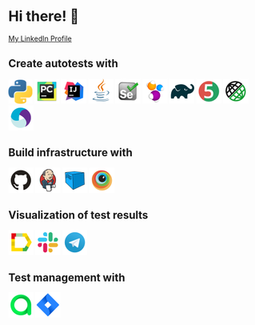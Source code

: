 # Hi there! :wave:

[My LinkedIn Profile](http://linkedin.com/in/sergei-tolmachev-21732a160)

## Create autotests with

<img src="avatars/Python.svg" alt="Python" width="48" height="48"> 
<img src="avatars/Pycharm.svg" alt="Pycharm" width="50" height="50"> 
<img src="avatars/Intelij_IDEA.svg" alt="IntelliJ IDEA" width="50" height="50"> 
<img src="avatars/Java.svg" alt="Java" width="50" height="50"> 
<img src="avatars/Selenium.svg" alt="Selenium" width="50" height="50"> 
<img src="avatars/Selenide.svg" alt="Selenide" width="50" height="50"> 
<img src="avatars/Gradle.svg" alt="Gradle" width="50" height="50"> 
<img src="avatars/JUnit5.svg" alt="JUnit5" width="50" height="50"> 
<img src="avatars/Rest-Assured.svg" alt="Rest-Assured" width="50" height="50"> 
<img src="avatars/Appium.svg" alt="Appium" width="50" height="50"> 


## Build infrastructure with

<img src="avatars/Github.svg" alt="Github" width="50" height="50"> 
<img src="avatars/Jenkins.svg" alt="Jenkins" width="50" height="50"> 
<img src="avatars/Selenoid.svg" alt="Selenoid" width="50" height="50"> 
<img src="avatars/Browserstack.svg" alt="Browserstack" width="50" height="50"> 


## Visualization of test results

<img src="avatars/Allure_Report.svg" alt="Allure_report" width="50" height="50"> 
<img src="avatars/Slack.svg" alt="Slack" width="50" height="50"> 
<img src="avatars/Telegram.svg" alt="Telegram" width="50" height="50"> 

## Test management with

<img src="avatars/Allure_EE.svg" alt="Allire_EE" width="50" height="50"> 
<img src="avatars/Jira.svg" alt="Jira" width="50" height="50"> 